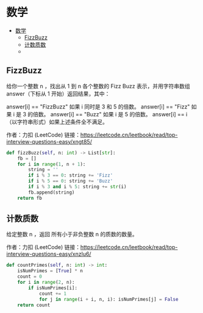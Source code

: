 # 数学

- [数学](#数学)
  - [FizzBuzz](#FizzBuzz)
  - [计数质数](#计数质数)
  - 


## FizzBuzz

给你一个整数 n ，找出从 1 到 n 各个整数的 Fizz Buzz 表示，并用字符串数组 answer（下标从 1 开始）返回结果，其中：

answer[i] == "FizzBuzz" 如果 i 同时是 3 和 5 的倍数。
answer[i] == "Fizz" 如果 i 是 3 的倍数。
answer[i] == "Buzz" 如果 i 是 5 的倍数。
answer[i] == i （以字符串形式）如果上述条件全不满足。


作者：力扣 (LeetCode)
链接：https://leetcode.cn/leetbook/read/top-interview-questions-easy/xngt85/

```python
def fizzBuzz(self, n: int) -> List[str]:
    fb = []
    for i in range(1, n + 1):
        string = ''
        if i % 3 == 0: string += 'Fizz'
        if i % 5 == 0: string += 'Buzz'
        if i % 3 and i % 5: string += str(i)
        fb.append(string)
    return fb
```


## 计数质数

给定整数 n ，返回 所有小于非负整数 n 的质数的数量。


作者：力扣 (LeetCode)
链接：https://leetcode.cn/leetbook/read/top-interview-questions-easy/xnzlu6/

```python
def countPrimes(self, n: int) -> int:
    isNumPrimes = [True] * n
    count = 0
    for i in range(2, n):
        if isNumPrimes[i]:
            count += 1
            for j in range(i + i, n, i): isNumPrimes[j] = False
    return count
```

















